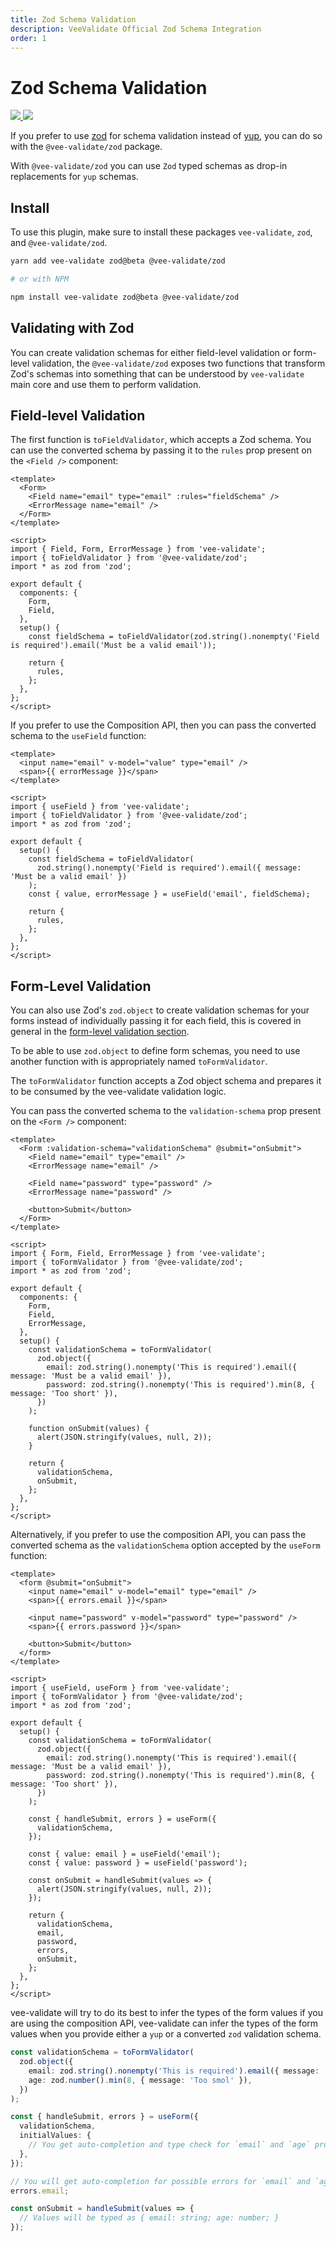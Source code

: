 ```yaml
---
title: Zod Schema Validation
description: VeeValidate Official Zod Schema Integration
order: 1
---
```


# Zod Schema Validation

<div class="mb-10 w-full flex items-center justify-center">
  <a href="https://vee-validate.logaretm.com/v4/guide/global-validators" target="_blank">
    <img class="h-40" src="https://github.com/logaretm/vee-validate/raw/main/logo.png">
  </a>

  <a class="ml-4" href="https://vee-validate.logaretm.com/v4/guide/global-validators" target="_blank">
    <img class="h-40" src="https://github.com/colinhacks/zod/raw/master/logo.svg">
  </a>
</div>

If you prefer to use [zod](https://github.com/colinhacks/zod) for schema validation instead of [yup](https://github.com/jquense/yup), you can do so with the `@vee-validate/zod` package.

With `@vee-validate/zod` you can use `Zod` typed schemas as drop-in replacements for `yup` schemas.

## Install

To use this plugin, make sure to install these packages `vee-validate`, `zod`, and `@vee-validate/zod`.

```sh
yarn add vee-validate zod@beta @vee-validate/zod

# or with NPM

npm install vee-validate zod@beta @vee-validate/zod
```

## Validating with Zod

You can create validation schemas for either field-level validation or form-level validation, the `@vee-validate/zod` exposes two functions that transform Zod's schemas into something that can be understood by `vee-validate` main core and use them to perform validation.

## Field-level Validation

The first function is `toFieldValidator`, which accepts a Zod schema. You can use the converted schema by passing it to the `rules` prop present on the `<Field />` component:

```vue
<template>
  <Form>
    <Field name="email" type="email" :rules="fieldSchema" />
    <ErrorMessage name="email" />
  </Form>
</template>

<script>
import { Field, Form, ErrorMessage } from 'vee-validate';
import { toFieldValidator } from '@vee-validate/zod';
import * as zod from 'zod';

export default {
  components: {
    Form,
    Field,
  },
  setup() {
    const fieldSchema = toFieldValidator(zod.string().nonempty('Field is required').email('Must be a valid email'));

    return {
      rules,
    };
  },
};
</script>
```

If you prefer to use the Composition API, then you can pass the converted schema to the `useField` function:

```vue
<template>
  <input name="email" v-model="value" type="email" />
  <span>{{ errorMessage }}</span>
</template>

<script>
import { useField } from 'vee-validate';
import { toFieldValidator } from '@vee-validate/zod';
import * as zod from 'zod';

export default {
  setup() {
    const fieldSchema = toFieldValidator(
      zod.string().nonempty('Field is required').email({ message: 'Must be a valid email' })
    );
    const { value, errorMessage } = useField('email', fieldSchema);

    return {
      rules,
    };
  },
};
</script>
```

## Form-Level Validation

You can also use Zod's `zod.object` to create validation schemas for your forms instead of individually passing it for each field, this is covered in general in the [form-level validation section](/guide/components/validation).

To be able to use `zod.object` to define form schemas, you need to use another function with is appropriately named `toFormValidator`.

The `toFormValidator` function accepts a Zod object schema and prepares it to be consumed by the vee-validate validation logic.

You can pass the converted schema to the `validation-schema` prop present on the `<Form />` component:

```vue
<template>
  <Form :validation-schema="validationSchema" @submit="onSubmit">
    <Field name="email" type="email" />
    <ErrorMessage name="email" />

    <Field name="password" type="password" />
    <ErrorMessage name="password" />

    <button>Submit</button>
  </Form>
</template>

<script>
import { Form, Field, ErrorMessage } from 'vee-validate';
import { toFormValidator } from '@vee-validate/zod';
import * as zod from 'zod';

export default {
  components: {
    Form,
    Field,
    ErrorMessage,
  },
  setup() {
    const validationSchema = toFormValidator(
      zod.object({
        email: zod.string().nonempty('This is required').email({ message: 'Must be a valid email' }),
        password: zod.string().nonempty('This is required').min(8, { message: 'Too short' }),
      })
    );

    function onSubmit(values) {
      alert(JSON.stringify(values, null, 2));
    }

    return {
      validationSchema,
      onSubmit,
    };
  },
};
</script>
```

Alternatively, if you prefer to use the composition API, you can pass the converted schema as the `validationSchema` option accepted by the `useForm` function:

```vue
<template>
  <form @submit="onSubmit">
    <input name="email" v-model="email" type="email" />
    <span>{{ errors.email }}</span>

    <input name="password" v-model="password" type="password" />
    <span>{{ errors.password }}</span>

    <button>Submit</button>
  </form>
</template>

<script>
import { useField, useForm } from 'vee-validate';
import { toFormValidator } from '@vee-validate/zod';
import * as zod from 'zod';

export default {
  setup() {
    const validationSchema = toFormValidator(
      zod.object({
        email: zod.string().nonempty('This is required').email({ message: 'Must be a valid email' }),
        password: zod.string().nonempty('This is required').min(8, { message: 'Too short' }),
      })
    );

    const { handleSubmit, errors } = useForm({
      validationSchema,
    });

    const { value: email } = useField('email');
    const { value: password } = useField('password');

    const onSubmit = handleSubmit(values => {
      alert(JSON.stringify(values, null, 2));
    });

    return {
      validationSchema,
      email,
      password,
      errors,
      onSubmit,
    };
  },
};
</script>
```

<doc-tip title="TypeScript Form Values Inference">

vee-validate will try to do its best to infer the types of the form values if you are using the composition API, vee-validate can infer the types of the form values when you provide either a `yup` or a converted `zod` validation schema.

```ts
const validationSchema = toFormValidator(
  zod.object({
    email: zod.string().nonempty('This is required').email({ message: 'Must be a valid email' }),
    age: zod.number().min(8, { message: 'Too smol' }),
  })
);

const { handleSubmit, errors } = useForm({
  validationSchema,
  initialValues: {
    // You get auto-completion and type check for `email` and `age` properties
  },
});

// You will get auto-completion for possible errors for `email` and `age`
errors.email;

const onSubmit = handleSubmit(values => {
  // Values will be typed as { email: string; age: number; }
});
```

</doc-tip>
